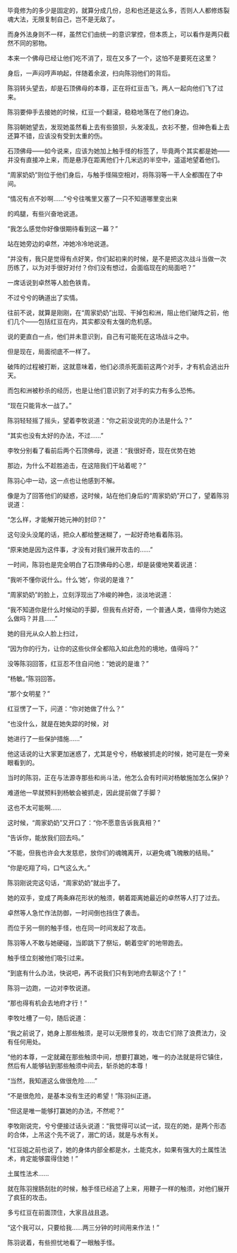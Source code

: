 毕竟修为的多少是固定的，就算分成几份，总和也还是这么多，否则人人都修炼裂魂大法，无限复制自己，岂不是无敌了。

而身外法身则不一样，虽然它们由统一的意识掌控，但本质上，可以看作是两只截然不同的邪物。

本来一个佛母已经让他们吃不消了，现在又多了一个，这怕不是要死在这里？

身后，一声闷哼声响起，伴随着余波，扫向陈羽他们的背后。

陈羽转头望去，却是石顶佛母的本尊，正在将红豆击飞，两人一起向他们飞了过来。

陈羽要伸手去接她的时候，红豆一个翻滚，稳稳地落在了他们身边。

陈羽朝她望去，发现她虽然看上去有些狼狈，头发凌乱，衣衫不整，但神色看上去还算不错，应该没有受到太重的伤。

石顶佛母——如今说来，应该为她加上触手怪的标签了，毕竟两个其实都是她——并没有直接冲上来，而是悬浮在距离他们十几米远的半空中，遥遥地望着他们。

“周家奶奶”则位于他们身后，与触手怪隔空相对，将陈羽等一干人全都围在了中间。

“情况有点不妙啊……”兮兮往嘴里又塞了一只不知道哪里变出来

的鸡腿，有些兴奋地说道。

“我怎么感觉你好像很期待看到这一幕？”

站在她旁边的卓然，冲她冷冷地说道。

“并没有，我只是觉得有点好笑，你们起初来的时候，是不是把这次战斗当做一次历练了，以为对手很好对付？你们没有想过，会面临现在的局面吧？”

一席话说到卓然等人脸色铁青。

不过兮兮的确道出了实情。

往前不说，就算是刚刚，在“周家奶奶”出现、干掉包和洲，阻止他们破阵之前，他们几个——包括红豆在内，其实都没有太强的危机感。

说的更直白一点，他们并未意识到，自己有可能死在这场战斗之中。

但是现在，局面彻底不一样了。

破阵的过程被打断，这就意味着，他们必须杀死面前这两个对手，才有机会逃出升天。

而包和洲被秒杀的经历，也是让他们意识到了对手的实力有多么恐怖。

“现在只能背水一战了。”

陈羽轻轻摇了摇头，望着李牧说道：“你之前没说完的办法是什么？”

“其实也没有太好的办法，不过……”

李牧分别看了看前后两个石顶佛母，说道：“我很好奇，现在优势在她

那边，为什么不趁胜追击，在这陪我们干站着呢？”

陈羽心中一动，这一点也让他感到不解。

像是为了回答他们的疑惑，这时候，站在他们身后的“周家奶奶”开口了，望着陈羽说道：

“怎么样，才能解开她元神的封印？”

这句没头没尾的话，把众人都给整迷糊了，一起好奇地看着陈羽。

“原来她是因为这件事，才没有对我们展开攻击的……”

一时间，陈羽也是完全明白了石顶佛母的心思，却是装傻地笑着说道：

“我听不懂你说什么。什么‘她’，你说的是谁？”

“周家奶奶”的脸上，立刻浮现出了冷峻的神色，淡淡地说道：

“我不知道你是什么时候动的手脚，但我有点好奇，一个普通人类，值得你为她这么做吗？并且……”

她的目光从众人脸上扫过，

“因为你的行为，让你的这些伙伴全都陷入如此危险的境地，值得吗？”

没等陈羽回答，红豆忍不住自问他：“她说的是谁？”

“杨敏。”陈羽回答。

“那个女明星？”

红豆愣了一下，问道：“你对她做了什么？”

“也没什么，就是在她失踪的时候，对

她进行了一些保护措施……”

他这话说的让大家更加迷惑了，尤其是兮兮，杨敏被抓走的时候，她可是在一旁亲眼看到的。

当时的陈羽，正在与法源寺那些和尚斗法，他怎么会有时间对杨敏施加怎么保护？

难道他一早就预料到杨敏会被抓走，因此提前做了手脚？

这也不太可能啊……

这时候，“周家奶奶”又开口了：“你不愿意告诉我真相？”

“告诉你，能放我们回去吗。”

“不能，但我也许会大发慈悲，放你们的魂魄离开，以避免魂飞魄散的结局。”

“你是吃翔了吗，口气这么大。”

陈羽刚说完这句话，“周家奶奶”就出手了。

她的双手，变成了两条麻花形状的触须，朝着距离她最近的卓然等人打了过去。

卓然等人急忙作法防御，一时间倒也挡住了袭击。

而位于另一侧的触手怪，也在同一时间发起了攻击。

陈羽等人不敢与她硬碰，当即跳下了祭坛，朝着空旷的地带跑去。

触手怪立刻被他们吸引过来。

“到底有什么办法，快说吧，再不说我们只有到地府去聊这个了！”

陈羽一边跑，一边对李牧说道。

“那也得有机会去地府才行！”

李牧吐槽了一句，随后说道：

“我之前说了，她身上那些触须，是可以无限修复的，攻击它们除了浪费法力，没有任何用处。

“他的本尊，一定就藏在那些触须中间，想要打赢她，唯一的办法就是将它镇住，然后有人能够钻到那些触须中间去，斩杀她的本尊！

“当然，我知道这么做很危险……”

“不是很危险，是基本没有生还的希望！”陈羽纠正道。

“但这是唯一能够打赢她的办法，不然呢？”

李牧刚说完，兮兮便接过话头说道：“我觉得可以试一试，现在的她，是两个形态的合体，上吊这个先不说了，溺亡的话，就是与水有关。

“红豆姐之前也说了，她的身体内部全都是水，土能克水，如果有强大的土属性法术，肯定能够震得住她！”

土属性法术……

就在陈羽搜肠刮肚的时候，触手怪已经追了上来，用鞭子一样的触须，对他们展开了疯狂的攻击。

多亏红豆在前面顶住，大家且战且退。

“这个我可以，只要给我……两三分钟的时间用来作法！”

陈羽说着，有些担忧地看了一眼触手怪。
